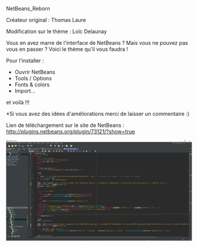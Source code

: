 NetBeans_Reborn

Créateur original : Thomas Laure 

Modification sur le thème : Loïc Delaunay

Vous en avez marre de l'interface de NetBeans ? Mais vous ne pouvez pas vous en passer ? Voici le thème qu'il vous faudra !

Pour l'installer :

- Ouvrir NetBeans
- Tools / Options
- Fonts & colors
- Import...

et voilà !!!

*Si vous avez des idées d'améliorations merci de laisser un commentaire :) 

Lien de téléchargement sur le site de NetBeans : http://plugins.netbeans.org/plugin/73121/?show=true

![Screenshot](fullsize.PNG)
